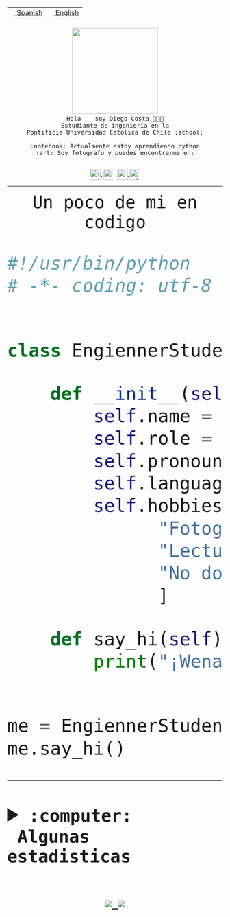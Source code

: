 <table border="0"  align="right">
 <tr><td><a href="README.md"><img src="https://upload.wikimedia.org/wikipedia/commons/thumb/8/89/Bandera_de_Espa%C3%B1a.svg/1200px-Bandera_de_Espa%C3%B1a.svg.png" height="10"> Spanish</a></td>
 <td><a href="README.en.md"><img src="https://upload.wikimedia.org/wikipedia/commons/a/a4/Flag_of_the_United_States.svg" height="10"> English</a></td></tr>
</table><br><br><br>


<p align="center">
  <img src="https://github.com/diegocostares/diegocostares/blob/main/Images/aaa2.gif?raw=true" width="200px">
  <br><samp>
    Hola <img src="https://media.giphy.com/media/hvRJCLFzcasrR4ia7z/giphy.gif" width="16px"> soy Diego Costa 👨🏻‍💻<br>
    Estudiante de ingeniería en la <br>
    Pontificia Universidad Católica de Chile :school:<br>
  <br>
    :notebook: Actualmente estoy aprendiendo python <br>
    :art: Soy fotografo y puedes encontrarme en: <br>
  <br></samp>
  
</p>

<p align="center">
   <a href="https://instagram.com/diegocosta_no" target="blank">
    <img 
    align="center" src="https://cdn.jsdelivr.net/npm/simple-icons@3.0.1/icons/instagram.svg" alt="instagram" height="25px" width="25px" />
  </a>
  <a style="border: 3px solid; color: white;"href="https://t.me/diegocosta_no" target="blank">
  <img
  align="center" alt="Telegram" width="25px" src="https://icons-for-free.com/iconfiles/png/512/Telegram-1324888767380505522.png" />
</a>
<a href="https://api.whatsapp.com/send?phone=56971897835&text=Hola!" target="blank">
  <img
  align="center" alt="wtsp" width="25px" src="https://img.icons8.com/pastel-glyph/2x/whatsapp--v2.png" />
</a>
<a href="https://www.linkedin.com/in/diego-costa-786249213/" target="blank">
  <img
  align="center" alt="wtsp" width="25px" src="https://img.icons8.com/metro/452/linkedin.png" />
</a>

  </a>
</p>

---


<p align="center"><font size="25"><samp>Un poco de mi en codigo</samp></front></p>


```python
#!/usr/bin/python
# -*- coding: utf-8 -*-


class EngiennerStudent:

    def __init__(self):
        self.name = "Diego Costa"
        self.role = "Estudiante"
        self.pronouns = "he/him"
        self.language_spoken = ["es_CL", "en_US"]
        self.hobbies = [
              "Fotografia",
              "Lectura",
              "No dormir",
              ]

    def say_hi(self):
        print("¡Wena mundo!")


me = EngiennerStudent()
me.say_hi()
```
---
<details>
  <summary><b><samp>:computer: &nbsp;Algunas estadisticas</samp></b></summary>
  <br/></p>

<!--START_SECTION:waka-->
![Code Time](http://img.shields.io/badge/Code%20Time-282%20hrs%2020%20mins-blue)

**Soy nocturno 🦉** 

```text
🌞 Mañana     0 commits      ░░░░░░░░░░░░░░░░░░░░░░░░░   0.0% 
🌆 Día        35 commits     ████████░░░░░░░░░░░░░░░░░   32.41% 
🌃 Tarde      28 commits     ██████░░░░░░░░░░░░░░░░░░░   25.93% 
🌙 Noche      45 commits     ██████████░░░░░░░░░░░░░░░   41.67%

```
📅 **Soy más productivo los Miércoles** 

```text
Lunes        1 commits      ░░░░░░░░░░░░░░░░░░░░░░░░░   0.93% 
Martes       1 commits      ░░░░░░░░░░░░░░░░░░░░░░░░░   0.93% 
Miércoles    77 commits     █████████████████░░░░░░░░   71.3% 
Jueves       2 commits      ░░░░░░░░░░░░░░░░░░░░░░░░░   1.85% 
Viernes      1 commits      ░░░░░░░░░░░░░░░░░░░░░░░░░   0.93% 
Sábado       14 commits     ███░░░░░░░░░░░░░░░░░░░░░░   12.96% 
Domingo      12 commits     ██░░░░░░░░░░░░░░░░░░░░░░░   11.11%

```


📊 **Esta semana me dediqué a** 

```text
🐱‍💻 Proyectos: 
Ing_Software             6 hrs 18 mins       █████████████░░░░░░░░░░░░   52.2% 
Unknown Project          4 hrs 27 mins       █████████░░░░░░░░░░░░░░░░   36.88% 
T0-2020-2-DquezadaO      47 mins             █░░░░░░░░░░░░░░░░░░░░░░░░   6.61% 
T0                       25 mins             █░░░░░░░░░░░░░░░░░░░░░░░░   3.5% 
G74_BDD                  5 mins              ░░░░░░░░░░░░░░░░░░░░░░░░░   0.81%

```


 Last Updated on 26/03/2022 18:26:57 UTC
<!--END_SECTION:waka-->
  
  

 <p align="center"> <img src="https://github-readme-stats.vercel.app/api?username=diegocostares&show_icons=true&theme=ayu-mirage" alt="abhisheknaiidu" /></p>
 
</details>

<p align=center>
  <a href="https://github.com/diegocostares">
    <img src="https://badges.pufler.dev/visits/diegocostares/diegocostares?style=flat-square&color=black&logo=github">
  </a>
  <a href="https://github.com/diegocostares?tab=repositories">
    <img src="https://badges.pufler.dev/repos/diegocostares?style=flat-square&color=black&logo=github">
  </a>
</p>
